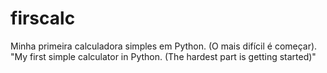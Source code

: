# firscalc
Minha primeira calculadora simples em Python. (O mais difícil é começar). "My first simple calculator in Python. (The hardest part is getting started)"
